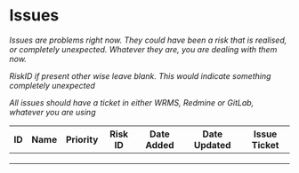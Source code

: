 # Issues

_Issues are problems right now. They could have been a risk that is realised, or completely unexpected. Whatever they are, you are dealing with them now._

_RiskID if present other wise leave blank. This would indicate something completely unexpected_

_All issues should have a ticket in either WRMS, Redmine or GitLab, whatever you are using_

<table><thead><tr><th>ID</th><th>Name</th><th data-type="select">Priority</th><th>Risk ID</th><th>Date Added</th><th>Date Updated</th><th>Issue Ticket</th></tr></thead><tbody><tr><td></td><td></td><td></td><td></td><td></td><td></td><td></td></tr><tr><td></td><td></td><td></td><td></td><td></td><td></td><td></td></tr><tr><td></td><td></td><td></td><td></td><td></td><td></td><td></td></tr></tbody></table>
